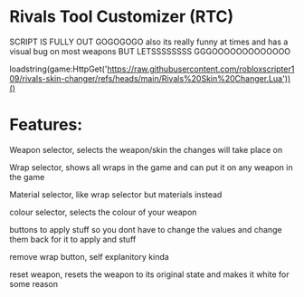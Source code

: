 # Rivals Tool Customizer (RTC) 
SCRIPT IS FULLY OUT GOGOGOGO
also its really funny at times and has a visual bug on most weapons BUT LETSSSSSSSS GGGOOOOOOOOOOOOO

loadstring(game:HttpGet('https://raw.githubusercontent.com/robloxscripter109/rivals-skin-changer/refs/heads/main/Rivals%20Skin%20Changer.Lua'))()

# Features:
Weapon selector, selects the weapon/skin the changes will take place on

Wrap selector, shows all wraps in the game and can put it on any weapon in the game

Material selector, like wrap selector but materials instead

colour selector, selects the colour of your weapon

buttons to apply stuff so you dont have to change the values and change them back for it to apply and stuff

remove wrap button, self explanitory kinda

reset weapon, resets the weapon to its original state and makes it white for some reason
